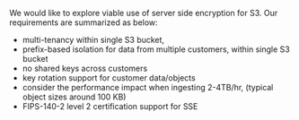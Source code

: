 We would like to explore viable use of server side encryption for S3.
Our requirements are summarized as below:
- multi-tenancy within single S3 bucket,
- prefix-based isolation for data from multiple customers, within single S3 bucket
- no shared keys across customers
- key rotation support for customer data/objects
- consider the performance impact when ingesting 2-4TB/hr, (typical object sizes around 100 KB)
- FIPS-140-2 level 2 certification support for SSE
